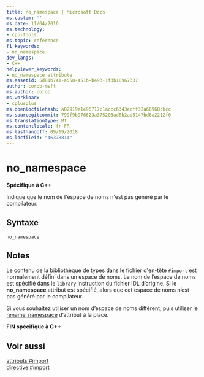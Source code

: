 ```yaml
---
title: no_namespace | Microsoft Docs
ms.custom: ''
ms.date: 11/04/2016
ms.technology:
- cpp-tools
ms.topic: reference
f1_keywords:
- no_namespace
dev_langs:
- C++
helpviewer_keywords:
- no_namespace attribute
ms.assetid: 5d81b741-a558-451b-b493-1f3b18967337
author: corob-msft
ms.author: corob
ms.workload:
- cplusplus
ms.openlocfilehash: a02919e1e96717c1accc6343ecff32a66968cbcc
ms.sourcegitcommit: 799f9b976623a375203ad8b2ad5147bd6a2212f0
ms.translationtype: MT
ms.contentlocale: fr-FR
ms.lasthandoff: 09/19/2018
ms.locfileid: "46378814"
---
```

# <a name="nonamespace"></a>no_namespace
**Spécifique à C++**  
  
Indique que le nom de l'espace de noms n'est pas généré par le compilateur.  
  
## <a name="syntax"></a>Syntaxe  
  
```  
no_namespace  
```  
  
## <a name="remarks"></a>Notes  
 
Le contenu de la bibliothèque de types dans le fichier d'en-tête `#import` est normalement défini dans un espace de noms. Le nom de l’espace de noms est spécifié dans le `library` instruction du fichier IDL d’origine. Si le **no_namespace** attribut est spécifié, alors que cet espace de noms n’est pas généré par le compilateur.  
  
Si vous souhaitez utiliser un nom d’espace de noms différent, puis utiliser le [rename_namespace](../preprocessor/rename-namespace.md) d’attribut à la place.  
  
**FIN spécifique à C++**  
  
## <a name="see-also"></a>Voir aussi  
 
[attributs #import](../preprocessor/hash-import-attributes-cpp.md)<br/>
[directive #import](../preprocessor/hash-import-directive-cpp.md)